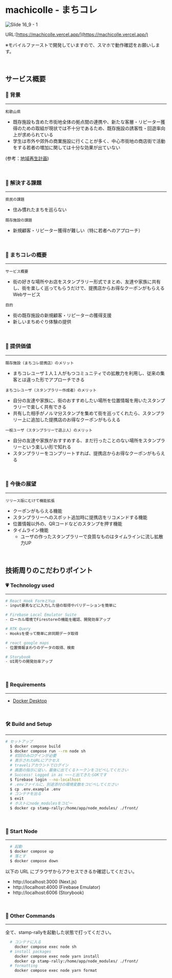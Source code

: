 # machicolle - まちコレ 
![Slide 16_9 - 1](https://user-images.githubusercontent.com/74092547/219981370-acf3e64c-3f35-43e4-a8de-3d92a88a53d1.png)

URL:[https://machicolle.vercel.app/](https://machicolle.vercel.app/)

※モバイルファーストで開発していますので、スマホで動作確認をお願いします。

<br>

## サービス概要
### 🌱 背景
***
`和歌山県`
- 既存施設も含めた市街地全体の拠点間の連携や、新たな客層・リピーター獲得のための取組が現状では不十分であるため、既存施設の誘客性・回遊率向上が求められている
- 学生は市外や郊外の商業施設に行くことが多く、中心市街地の商店街で活動をする若者の増加に関しては十分な効果が出ていない

(参考：[地域再生計画](https://www.pref.wakayama.lg.jp/prefg/020100/tokku/s_ichiran_d/fil/030820.pdf))

<br>

### 🌷 解決する課題
***
`県民の課題`
- 住み慣れたまちを巡らない

`既存施設の課題`
- 新規顧客・リピーター獲得が難しい（特に若者へのアプローチ）

<br>

### 📱 まちコレの概要
***
`サービス概要`
- 街の好きな場所やお店をスタンプラリー形式でまとめ、友達や家族に共有し、街を楽しく巡ってもらうだけで、提携店からお得なクーポンがもらえるWebサービス

`目的`
- 街の既存施設の新規顧客・リピーターの獲得支援
- 新しいまちめぐり体験の提供

<br>

### 🎉 提供価値
***
`既存施設（まちコレ提携店）のメリット`
- まちコレユーザ１人１人がもつコミュニティでの拡散力を利用し、従来の集客とは違った形でアプローチできる

`まちコレユーザ（スタンプラリー作成者）のメリット`
- 自分の友達や家族に、街のおすすめしたい場所を位置情報を用いたスタンプラリーで楽しく共有できる
- 共有した相手がノルマ分スタンプを集めて街を巡ってくれたら、スタンプラリー上に追加した提携店のお得なクーポンがもらえる

`一般ユーザ（スタンプラリーで遊ぶ人）のメリット`
- 自分の友達や家族がおすすめする、まだ行ったことのない場所をスタンプラリーという楽しい形で知れる
- スタンプラリーをコンプリートすれば、提携店からお得なクーポンがもらえる

<br>

### 📝 今後の展望
***
`リリース版にむけて機能拡張`
- クーポンがもらえる機能
- スタンプラリーへのスポット追加時に提携店をリコメンドする機能
- 位置情報以外の、QRコードなどのスタンプを押す機能
- タイムライン機能
   - ユーザの作ったスタンプラリーで良質なものはタイムラインに流し拡散力UP

<br>

## 技術周りのこだわりポイント
### 💗 Technology used
***
```sh
# React Hook FormとYup
- input要素などに入力した値の取得やバリデーションを簡単に

# Firebase Local Emulator Suite
- ローカル環境でFirestoreの機能を確認、開発効率アップ

# RTK Query
- Hooksを使って簡単に非同期データ取得

# react google maps
- 位置情報まわりのデータの取得、検索

# Storybook
- UI周りの開発効率アップ
```

<br>

### 🔑 Requirements
***
- [Docker Desktop](https://www.docker.com/products/docker-desktop)

<br>

### 🛠️ Build and Setup
***
```sh
# セットアップ
  $ docker compose build
  $ docker compose run --rm node sh
  # 初回のみログインが必要
  # 表示されたURLにアクセス
  # traveliアカウントでログイン
  # 画面の指示に従い，最後に出てくるトークンをコピペしてください
  # Success! Logged in as ~~~と出てきたらOKです
  $ firebase login --no-localhost
  # .envファイルに、別途添付の環境変数をコピペしてください
  $ cp .env.example .env
  # コンテナを出る
  $ exit
  # ホストにnode_modulesをコピー
  $ docker cp stamp-rally:/home/app/node_modules/ ./front/
```

<br>

### 💫 Start Node
***
```sh
  # 起動
  $ docker compose up
  # 落とす
  $ docker compose down
```

以下の URL にブラウザからアクセスできるか確認してください。
- http://localhost:3000 (Next.js)
- http://localhost:4000 (Firebase Emulator)
- http://localhost:6006 (Storybook)

<br>

### 🧸 Other Commands
***
全て、stamp-rallyを起動した状態で打ってください。  
```sh
  # コンテナに入る
    docker compose exec node sh
  # install packages
    docker compose exec node yarn install
    docker cp stamp-rally:/home/app/node_modules/ ./front/
  # formatting
    docker compose exec node yarn format
```
